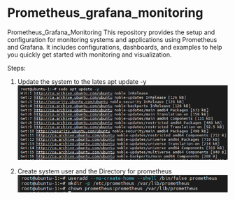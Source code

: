 # Prometheus_grafana_monitoring
Prometheus_Grafana_Monitoring This repository provides the setup and configuration for monitoring systems and applications using Prometheus and Grafana. It includes configurations, dashboards, and examples to help you quickly get started with monitoring and visualization.

Steps:

1) Update the system to the lates 
apt update -y
![alt text](image.png)

2) Create system user and the Directory for prometheus
![alt text](image-1.png)